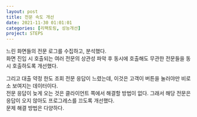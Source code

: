 ```yaml
---
layout: post
title: 전문 속도 개선
date: 2021-11-30 01:01:01
categories: [리팩토링, 성능개선]
project: STEPS
---
```


느린 화면들의 전문 로그를 수집하고, 분석했다.  
화면 진입 시 호출되는 여러 전문의 상관성 파악 후 동시에 호출해도 무관한 전문들을 동시 호출하도록 개선했다.  

그리고 대출 약정 한도 조회 전문 응답이 느렸는데, 이것은 고객이 버튼을 눌러야만 비로소 보여지는 데이터이다.  
전문 응답이 늦게 오는 것은 클라이언트 쪽에서 해결할 방법이 없다. 그래서 해당 전문은 응답이 오지 않아도 프로그레스를 끄도록 개선했다.  
문제 해결 방법은 다양하다.